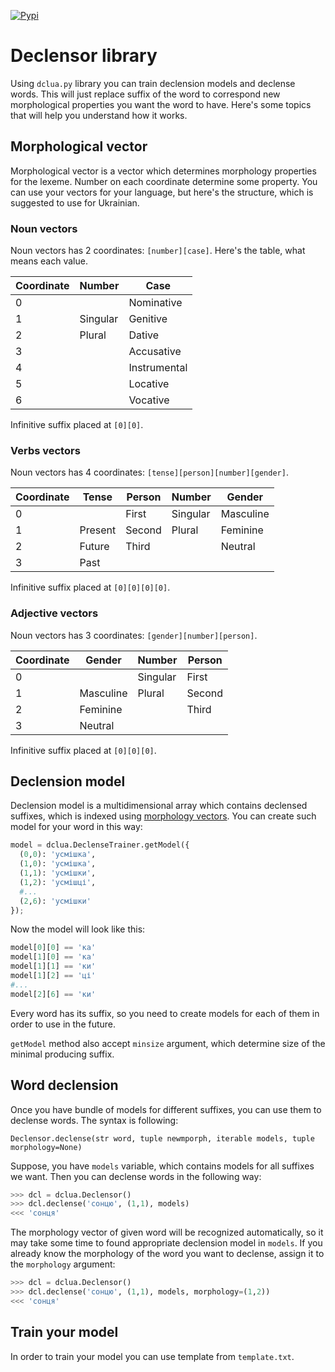 [![Pypi](https://img.shields.io/pypi/v/dclua.svg)](https://pypi.python.org/pypi/dclua)

# Declensor library

Using `dclua.py` library you can train declension models and declense words. This will just replace suffix of the word to correspond new morphological properties you want the word to have. Here's some topics that will help you understand how it works.

## Morphological vector
Morphological vector is a vector which determines morphology properties for the lexeme. Number on each coordinate determine some property. You can use your vectors for your language, but here's the structure, which is suggested to use for Ukrainian.

### Noun vectors
Noun vectors has 2 coordinates: `[number][case]`. Here's the table, what means each value.

| Coordinate | Number   | Case          |
|------------|----------|---------------|
| 0          |          | Nominative    |
| 1          | Singular | Genitive      |
| 2          | Plural   | Dative        |
| 3          |          | Accusative    |
| 4          |          | Instrumental  |
| 5          |          | Locative      |
| 6          |          | Vocative      |

Infinitive suffix placed at `[0][0]`.

### Verbs vectors
Noun vectors has 4 coordinates: `[tense][person][number][gender]`.

| Coordinate | Tense    | Person        | Number   | Gender    |
|------------|----------|---------------|----------|-----------|
| 0          |          | First         | Singular | Masculine |
| 1          | Present  | Second        | Plural   | Feminine  |
| 2          | Future   | Third         |          | Neutral   |
| 3          | Past     |               |          |           |

Infinitive suffix placed at `[0][0][0][0]`.

### Adjective vectors
Noun vectors has 3 coordinates: `[gender][number][person]`.

| Coordinate | Gender    | Number   | Person        |
|------------|-----------|----------|---------------|
| 0          |           | Singular | First         |
| 1          | Masculine | Plural   | Second        |
| 2          | Feminine  |          | Third         |
| 3          | Neutral   |          |               |

Infinitive suffix placed at `[0][0][0]`.

## Declension model
Declension model is a multidimensional array which contains declensed suffixes, which is indexed using [morphology vectors](#morphological-vector). You can create such model for your word in this way:

```python
model = dclua.DeclenseTrainer.getModel({
  (0,0): 'усмішка',
  (1,0): 'усмішка',
  (1,1): 'усмішки',
  (1,2): 'усмішці',
  #...
  (2,6): 'усмішки'
});
```

Now the model will look like this:
```python
model[0][0] == 'ка'
model[1][0] == 'ка'
model[1][1] == 'ки'
model[1][2] == 'ці'
#...
model[2][6] == 'ки'
```

Every word has its suffix, so you need to create models for each of them in order to use in the future.

`getModel` method also accept `minsize` argument, which determine size of the minimal producing suffix.

## Word declension
Once you have bundle of models for different suffixes, you can use them to declense words. The syntax is following:
```
Declensor.declense(str word, tuple newmporph, iterable models, tuple morphology=None)
```
Suppose, you have `models` variable, which contains models for all suffixes we want. Then you can declense words in the following way:
```python
>>> dcl = dclua.Declensor()
>>> dcl.declense('сонцю', (1,1), models)
<<< 'сонця'
```
The morphology vector of given word will be recognized automatically, so it may take some time to found appropriate declension model in `models`. If you already know the morphology of the word you want to declense, assign it to the `morphology` argument:
```python
>>> dcl = dclua.Declensor()
>>> dcl.declense('сонцю', (1,1), models, morphology=(1,2))
<<< 'сонця'
```

## Train your model
In order to train your model you can use template from `template.txt`.
